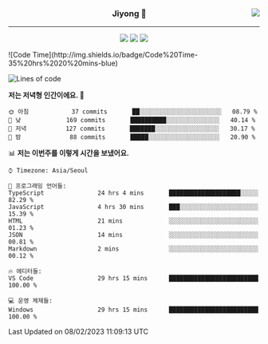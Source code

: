 
<div align="center">
  
  <img align="right" src="https://github-readme-stats.vercel.app/api/top-langs/?username=kkkimjiyong&theme=dracula&hide=Procfile&layout=compact&langs_count=7"/>

  ### Jiyong 🎨
  
  ---
  
  <a href="https://www.notion.so/de89c82b663345278de4489463a81458?v=f059fc8382b84103b52c77918639c252"><img src="https://img.shields.io/badge/Github Projects-000000?style=flat-square&logo=github&logoColor=white"/></a>
  <a href="https://haardy.tistory.com/"><img src="https://img.shields.io/badge/Jiyongstory-3DDC84?style=flat-square&logo=Tistory&logoColor=black"/></a>
  <a href="https://www.notion.so/ffbfc05e864a47d587011873f14e0760"><img src="https://img.shields.io/badge/jjjichive-ffffff?style=flat-square&logo=notion&logoColor=black"/></a>
 
</div>
  <!--START_SECTION:waka-->
![Code Time](http://img.shields.io/badge/Code%20Time-35%20hrs%2020%20mins-blue)

![Lines of code](https://img.shields.io/badge/%EC%A0%80%EB%8A%94%20%EC%97%AC%ED%83%9C%EA%B9%8C%EC%A7%80%20-258%20Thousand%20%EC%A4%84%EC%9D%98%20%EC%BD%94%EB%93%9C%EB%A5%BC%20%EC%9E%91%EC%84%B1%ED%96%88%EC%96%B4%EC%9A%94.-blue)

**저는 저녁형 인간이에요. 🦉** 

```text
🌞 아침            37 commits       ██░░░░░░░░░░░░░░░░░░░░░░░   08.79 % 
🌆 낮　           169 commits       ██████████░░░░░░░░░░░░░░░   40.14 % 
🌃 저녁           127 commits       ███████░░░░░░░░░░░░░░░░░░   30.17 % 
🌙 밤　            88 commits       █████░░░░░░░░░░░░░░░░░░░░   20.90 % 

```


📊 **저는 이번주를 이렇게 시간을 보냈어요.** 

```text
⌚︎ Timezone: Asia/Seoul

💬 프로그래밍 언어들: 
TypeScript               24 hrs 4 mins       ████████████████████░░░░░   82.29 % 
JavaScript               4 hrs 30 mins       ███░░░░░░░░░░░░░░░░░░░░░░   15.39 % 
HTML                     21 mins             ░░░░░░░░░░░░░░░░░░░░░░░░░   01.23 % 
JSON                     14 mins             ░░░░░░░░░░░░░░░░░░░░░░░░░   00.81 % 
Markdown                 2 mins              ░░░░░░░░░░░░░░░░░░░░░░░░░   00.12 % 

🔥 에디터들: 
VS Code                  29 hrs 15 mins      █████████████████████████   100.00 % 

💻 운영 체제들: 
Windows                  29 hrs 15 mins      █████████████████████████   100.00 % 

```


 Last Updated on 08/02/2023 11:09:13 UTC
<!--END_SECTION:waka-->
